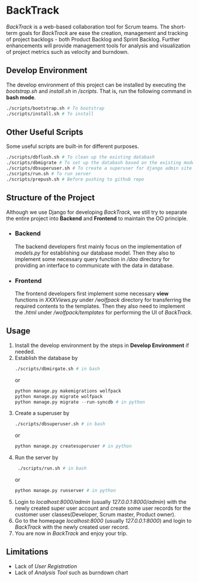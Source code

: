 # BackTrack
*BackTrack* is a web-based collaboration tool for Scrum teams. The short-term goals for *BackTrack* are ease the creation, management and tracking of project backlogs - both Product Backlog and Sprint Backlog. Further enhancements will provide management tools for analysis and visualization of project metrics such as velocity and burndown.

## Develop Environment
The develop environment of this project can be installed by executing the *bootstrap.sh* and *install.sh* in */scripts*. That is, run the following command in **bash mode**.
```bash
./scripts/bootstrap.sh # To bootstrap
./scripts/install.sh # To install
```

## Other Useful Scripts
Some useful scripts are built-in for different purposes.
```bash
./scripts/dbflush.sh # To clean up the existing databash
./scripts/dbmigrate # To set up the databash based on the existing models
./scripts/dbsuperuser.sh # To create a superuser for django admin site
./scripts/run.sh # To run server
./scripts/prepush.sh # Before pushing to github repo
```

## Structure of the Project
Although we use Django for developing *BackTrack*, we still try to separate the entire project into **Backend** and **Frontend** to maintain the OO principle. 
- ### Backend
    The backend developers first mainly focus on the implementation of *models.py* for establishing our database model. Then they also to implement some necessary query function in */dao* directory for providing an interface to communicate with the data in database.
- ### Frontend
    The frontend developers first implement some necessary **view** functions in *XXXViews.py* under */wolfpack* directory for transferring the required contents to the templates. Then they also need to implement the *.html* under */wolfpack/templates* for performing the UI of *BackTrack*.

## Usage
1. Install the develop environment by the steps in **Develop Environment** if needed.
2. Establish the database by 
   ```bash
   ./scripts/dbmirgate.sh # in bash
   ```
   or
   ```python
   python manage.py makemigrations wolfpack
   python manage.py migrate wolfpack
   python manage.py migrate --run-syncdb # in python
   ```
3. Create a superuser by
   ```bash
   ./scripts/dbsuperuser.sh # in bash
   ```
   or
   ```python
   python manage.py createsuperuser # in python
   ```
4. Run the server by 
   ```bash
    ./scripts/run.sh # in bash
   ```
   or
   ```python
   python manage.py runserver # in python
   ```
5. Login to *localhost:8000/admin* (usually *127.0.0.1:8000/admin*) with the newly created super user account and create some user records for the customer user classes(Developer, Scrum master, Product owner).
6. Go to the homepage *localhost:8000* (usually *127.0.0.1:8000*) and login to *BackTrack* with the newly created user record.
7. You are now in *BackTrack* and enjoy your trip.

## Limitations
- Lack of *User Registration*
- Lack of *Analysis Tool* such as burndown chart

